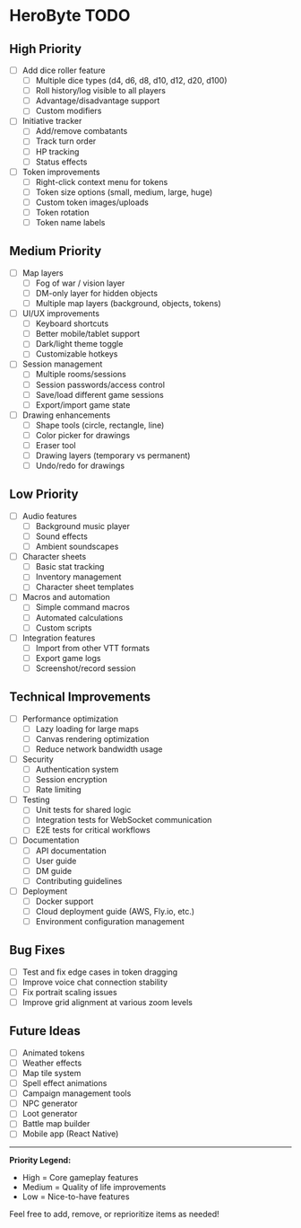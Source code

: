 # HeroByte TODO

## High Priority

- [ ] Add dice roller feature
  - [ ] Multiple dice types (d4, d6, d8, d10, d12, d20, d100)
  - [ ] Roll history/log visible to all players
  - [ ] Advantage/disadvantage support
  - [ ] Custom modifiers

- [ ] Initiative tracker
  - [ ] Add/remove combatants
  - [ ] Track turn order
  - [ ] HP tracking
  - [ ] Status effects

- [ ] Token improvements
  - [ ] Right-click context menu for tokens
  - [ ] Token size options (small, medium, large, huge)
  - [ ] Custom token images/uploads
  - [ ] Token rotation
  - [ ] Token name labels

## Medium Priority

- [ ] Map layers
  - [ ] Fog of war / vision layer
  - [ ] DM-only layer for hidden objects
  - [ ] Multiple map layers (background, objects, tokens)

- [ ] UI/UX improvements
  - [ ] Keyboard shortcuts
  - [ ] Better mobile/tablet support
  - [ ] Dark/light theme toggle
  - [ ] Customizable hotkeys

- [ ] Session management
  - [ ] Multiple rooms/sessions
  - [ ] Session passwords/access control
  - [ ] Save/load different game sessions
  - [ ] Export/import game state

- [ ] Drawing enhancements
  - [ ] Shape tools (circle, rectangle, line)
  - [ ] Color picker for drawings
  - [ ] Eraser tool
  - [ ] Drawing layers (temporary vs permanent)
  - [ ] Undo/redo for drawings

## Low Priority

- [ ] Audio features
  - [ ] Background music player
  - [ ] Sound effects
  - [ ] Ambient soundscapes

- [ ] Character sheets
  - [ ] Basic stat tracking
  - [ ] Inventory management
  - [ ] Character sheet templates

- [ ] Macros and automation
  - [ ] Simple command macros
  - [ ] Automated calculations
  - [ ] Custom scripts

- [ ] Integration features
  - [ ] Import from other VTT formats
  - [ ] Export game logs
  - [ ] Screenshot/record session

## Technical Improvements

- [ ] Performance optimization
  - [ ] Lazy loading for large maps
  - [ ] Canvas rendering optimization
  - [ ] Reduce network bandwidth usage

- [ ] Security
  - [ ] Authentication system
  - [ ] Session encryption
  - [ ] Rate limiting

- [ ] Testing
  - [ ] Unit tests for shared logic
  - [ ] Integration tests for WebSocket communication
  - [ ] E2E tests for critical workflows

- [ ] Documentation
  - [ ] API documentation
  - [ ] User guide
  - [ ] DM guide
  - [ ] Contributing guidelines

- [ ] Deployment
  - [ ] Docker support
  - [ ] Cloud deployment guide (AWS, Fly.io, etc.)
  - [ ] Environment configuration management

## Bug Fixes

- [ ] Test and fix edge cases in token dragging
- [ ] Improve voice chat connection stability
- [ ] Fix portrait scaling issues
- [ ] Improve grid alignment at various zoom levels

## Future Ideas

- [ ] Animated tokens
- [ ] Weather effects
- [ ] Map tile system
- [ ] Spell effect animations
- [ ] Campaign management tools
- [ ] NPC generator
- [ ] Loot generator
- [ ] Battle map builder
- [ ] Mobile app (React Native)

---

**Priority Legend:**
- High = Core gameplay features
- Medium = Quality of life improvements
- Low = Nice-to-have features

Feel free to add, remove, or reprioritize items as needed!
